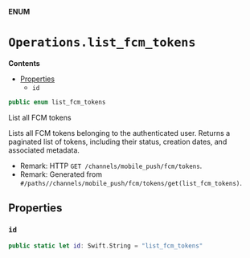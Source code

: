 **ENUM**

# `Operations.list_fcm_tokens`

**Contents**

- [Properties](#properties)
  - `id`

```swift
public enum list_fcm_tokens
```

List all FCM tokens

Lists all FCM tokens belonging to the authenticated user. Returns a paginated list of tokens, including their status, creation dates, and associated metadata.

- Remark: HTTP `GET /channels/mobile_push/fcm/tokens`.
- Remark: Generated from `#/paths//channels/mobile_push/fcm/tokens/get(list_fcm_tokens)`.

## Properties
### `id`

```swift
public static let id: Swift.String = "list_fcm_tokens"
```

